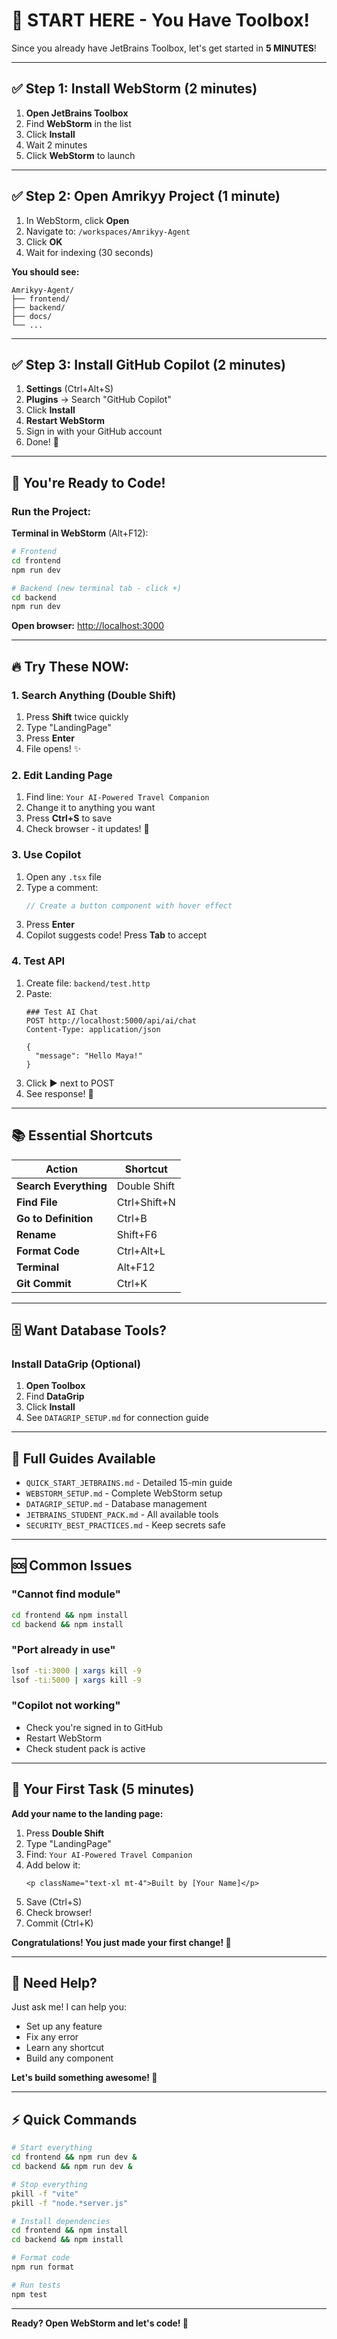 # 🚀 START HERE - You Have Toolbox!

Since you already have JetBrains Toolbox, let's get started in **5 MINUTES**!

---

## ✅ Step 1: Install WebStorm (2 minutes)

1. **Open JetBrains Toolbox**
2. Find **WebStorm** in the list
3. Click **Install**
4. Wait 2 minutes
5. Click **WebStorm** to launch

---

## ✅ Step 2: Open Amrikyy Project (1 minute)

1. In WebStorm, click **Open**
2. Navigate to: `/workspaces/Amrikyy-Agent`
3. Click **OK**
4. Wait for indexing (30 seconds)

**You should see:**
```
Amrikyy-Agent/
├── frontend/
├── backend/
├── docs/
└── ...
```

---

## ✅ Step 3: Install GitHub Copilot (2 minutes)

1. **Settings** (Ctrl+Alt+S)
2. **Plugins** → Search "GitHub Copilot"
3. Click **Install**
4. **Restart WebStorm**
5. Sign in with your GitHub account
6. Done! 🤖

---

## 🎉 You're Ready to Code!

### **Run the Project:**

**Terminal in WebStorm** (Alt+F12):

```bash
# Frontend
cd frontend
npm run dev

# Backend (new terminal tab - click +)
cd backend
npm run dev
```

**Open browser:** [http://localhost:3000](http://localhost:3000)

---

## 🔥 Try These NOW:

### **1. Search Anything (Double Shift)**

1. Press **Shift** twice quickly
2. Type "LandingPage"
3. Press **Enter**
4. File opens! ✨

### **2. Edit Landing Page**

1. Find line: `Your AI-Powered Travel Companion`
2. Change it to anything you want
3. Press **Ctrl+S** to save
4. Check browser - it updates! 🎉

### **3. Use Copilot**

1. Open any `.tsx` file
2. Type a comment:
   ```typescript
   // Create a button component with hover effect
   ```
3. Press **Enter**
4. Copilot suggests code! Press **Tab** to accept

### **4. Test API**

1. Create file: `backend/test.http`
2. Paste:
   ```http
   ### Test AI Chat
   POST http://localhost:5000/api/ai/chat
   Content-Type: application/json

   {
     "message": "Hello Maya!"
   }
   ```
3. Click **▶️** next to POST
4. See response! 🎯

---

## 📚 Essential Shortcuts

| Action | Shortcut |
|--------|----------|
| **Search Everything** | Double Shift |
| **Find File** | Ctrl+Shift+N |
| **Go to Definition** | Ctrl+B |
| **Rename** | Shift+F6 |
| **Format Code** | Ctrl+Alt+L |
| **Terminal** | Alt+F12 |
| **Git Commit** | Ctrl+K |

---

## 🗄️ Want Database Tools?

### **Install DataGrip (Optional)**

1. **Open Toolbox**
2. Find **DataGrip**
3. Click **Install**
4. See `DATAGRIP_SETUP.md` for connection guide

---

## 📖 Full Guides Available

- `QUICK_START_JETBRAINS.md` - Detailed 15-min guide
- `WEBSTORM_SETUP.md` - Complete WebStorm setup
- `DATAGRIP_SETUP.md` - Database management
- `JETBRAINS_STUDENT_PACK.md` - All available tools
- `SECURITY_BEST_PRACTICES.md` - Keep secrets safe

---

## 🆘 Common Issues

### **"Cannot find module"**
```bash
cd frontend && npm install
cd backend && npm install
```

### **"Port already in use"**
```bash
lsof -ti:3000 | xargs kill -9
lsof -ti:5000 | xargs kill -9
```

### **"Copilot not working"**
- Check you're signed in to GitHub
- Restart WebStorm
- Check student pack is active

---

## 🎯 Your First Task (5 minutes)

**Add your name to the landing page:**

1. Press **Double Shift**
2. Type "LandingPage"
3. Find: `Your AI-Powered Travel Companion`
4. Add below it:
   ```tsx
   <p className="text-xl mt-4">Built by [Your Name]</p>
   ```
5. Save (Ctrl+S)
6. Check browser!
7. Commit (Ctrl+K)

**Congratulations! You just made your first change! 🎉**

---

## 💬 Need Help?

Just ask me! I can help you:
- Set up any feature
- Fix any error
- Learn any shortcut
- Build any component

**Let's build something awesome! 🚀**

---

## ⚡ Quick Commands

```bash
# Start everything
cd frontend && npm run dev &
cd backend && npm run dev &

# Stop everything
pkill -f "vite"
pkill -f "node.*server.js"

# Install dependencies
cd frontend && npm install
cd backend && npm install

# Format code
npm run format

# Run tests
npm test
```

---

**Ready? Open WebStorm and let's code! 💪**
